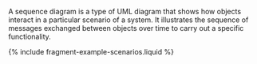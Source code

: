 <style>
  {% include liquid-templates.css %}
</style>

<p>A sequence diagram is a type of UML diagram that shows how objects interact in a particular scenario of a system. It illustrates the sequence of messages exchanged between objects over time to carry out a specific functionality.</p>

{% include fragment-example-scenarios.liquid %}